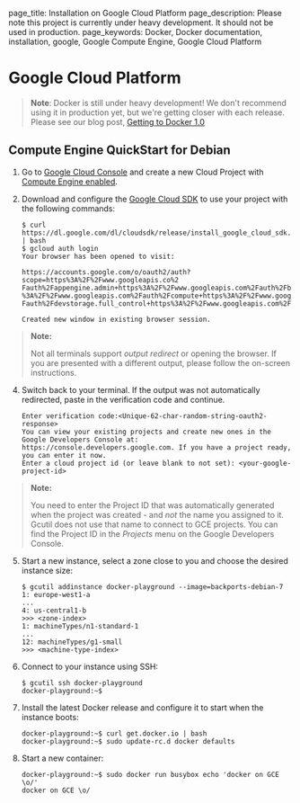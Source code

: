 page_title: Installation on Google Cloud Platform
page_description: Please note this project is currently under heavy development. It should not be used in production.
page_keywords: Docker, Docker documentation, installation, google, Google Compute Engine, Google Cloud Platform

# Google Cloud Platform

> **Note**:
> Docker is still under heavy development! We don't recommend using it in
> production yet, but we're getting closer with each release. Please see
> our blog post, [Getting to Docker 1.0](
> http://blog.docker.io/2013/08/getting-to-docker-1-0/)

## Compute Engine QuickStart for Debian

1. Go to [Google Cloud Console](https://cloud.google.com/console)
   and create a new Cloud Project with
   [Compute Engine enabled](https://developers.google.com/compute/docs/signup).
2. Download and configure the
   [Google Cloud SDK](https://developers.google.com/cloud/sdk/)
   to use your project with the following commands:

	```
	$ curl https://dl.google.com/dl/cloudsdk/release/install_google_cloud_sdk.bash | bash
	$ gcloud auth login
	Your browser has been opened to visit:

	https://accounts.google.com/o/oauth2/auth?scope=https%3A%2F%2Fwww.googleapis.co%2
	Fauth%2Fappengine.admin+https%3A%2F%2Fwww.googleapis.com%2Fauth%2Fbigquery+https
	%3A%2F%2Fwww.googleapis.com%2Fauth%2Fcompute+https%3A%2F%2Fwww.googleapis.com%
	Fauth%2Fdevstorage.full_control+https%3A%2F%2Fwww.googleapis.com%2Fauth%2Fuser...

	Created new window in existing browser session.
	```

> **Note:**
> 
> Not all terminals support *output redirect* or opening the browser. 
> If you are presented with a different output, please follow the
> on-screen instructions.

4. Switch back to your terminal. If the output was not automatically
   redirected, paste in the verification code and continue.

	```
	Enter verification code:<Unique-62-char-random-string-oauth2-response>
	You can view your existing projects and create new ones in the Google Developers Console at: https://console.developers.google.com. If you have a project ready, you can enter it now.
	Enter a cloud project id (or leave blank to not set): <your-google-project-id>
	```

> **Note:**
> 
> You need to enter the Project ID that was automatically generated when the
> project was created - and *not* the name you assigned to it.
> Gcutil does not use that name to connect to GCE projects. You can find the
> Project ID in the *Projects* menu on the Google Developers Console.

5. Start a new instance, select a zone close to you and choose the desired
   instance size:

	```
	$ gcutil addinstance docker-playground --image=backports-debian-7
	1: europe-west1-a
	...
	4: us-central1-b
	>>> <zone-index>
	1: machineTypes/n1-standard-1
	...
	12: machineTypes/g1-small
	>>> <machine-type-index>
	```

6. Connect to your instance using SSH:

	```
	$ gcutil ssh docker-playground
	docker-playground:~$
	```    

7. Install the latest Docker release and configure it to start
   when the instance boots:

	```
	docker-playground:~$ curl get.docker.io | bash
	docker-playground:~$ sudo update-rc.d docker defaults
	```

8. Start a new container:

	```
	docker-playground:~$ sudo docker run busybox echo 'docker on GCE \o/'
	docker on GCE \o/
	```
